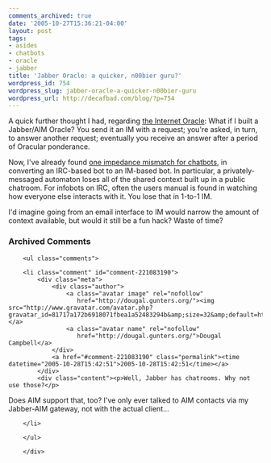 ```yaml
---
comments_archived: true
date: '2005-10-27T15:36:21-04:00'
layout: post
tags:
- asides
- chatbots
- oracle
- jabber
title: 'Jabber Oracle: a quicker, n00bier guru?'
wordpress_id: 754
wordpress_slug: jabber-oracle-a-quicker-n00bier-guru
wordpress_url: http://decafbad.com/blog/?p=754
---
```

A quick further thought I had, regarding [the Internet Oracle][ora]:  What if I built a Jabber/AIM Oracle?  You send it an IM with a request; you're asked, in turn, to answer another request; eventually you receive an answer after a period of Oracular ponderance.

Now, I've already found [one impedance mismatch for chatbots][bot], in converting an IRC-based bot to an IM-based bot.  In particular, a privately-messaged automaton loses all of the shared context built up in a public chatroom.  For infobots on IRC, often the users manual is found in watching how everyone else interacts with it.  You lose that in 1-to-1 IM.  

I'd imagine going from an email interface to IM would narrow the amount of context available, but would it still be a fun hack?  Waste of time?

[bot]: http://decafbad.com/blog/2005/06/24/decafbot-update-faqs
[ora]: http://decafbad.com/blog/2005/10/26/tell-me-oh-oracle

<!-- tags: jabber oracle chatbots -->

<div id="comments" class="comments archived-comments">
            <h3>Archived Comments</h3>
            
        <ul class="comments">
            
        <li class="comment" id="comment-221083190">
            <div class="meta">
                <div class="author">
                    <a class="avatar image" rel="nofollow" 
                       href="http://dougal.gunters.org/"><img src="http://www.gravatar.com/avatar.php?gravatar_id=81717a172b6918071fbea1a52483294b&amp;size=32&amp;default=http://mediacdn.disqus.com/1320279820/images/noavatar32.png"/></a>
                    <a class="avatar name" rel="nofollow" 
                       href="http://dougal.gunters.org/">Dougal Campbell</a>
                </div>
                <a href="#comment-221083190" class="permalink"><time datetime="2005-10-28T15:42:51">2005-10-28T15:42:51</time></a>
            </div>
            <div class="content"><p>Well, Jabber has chatrooms. Why not use those?</p>

<p>Does AIM support that, too? I've only ever talked to AIM contacts via my Jabber-AIM gateway, not with the actual client...</p></div>
            
        </li>
    
        </ul>
    
        </div>
    